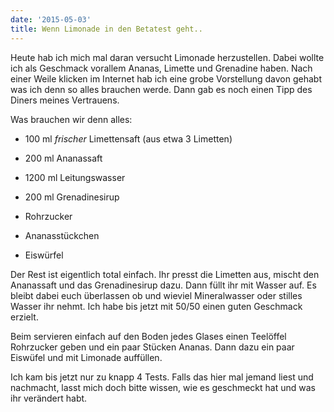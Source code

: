 ```yaml
---
date: '2015-05-03'
title: Wenn Limonade in den Betatest geht..
---
```


Heute hab ich mich mal daran versucht Limonade herzustellen. Dabei wollte ich als Geschmack vorallem Ananas, Limette und Grenadine haben. Nach einer Weile klicken im Internet hab ich eine grobe Vorstellung davon gehabt was ich denn so alles brauchen werde. Dann gab es noch einen Tipp des Diners meines Vertrauens.

Was brauchen wir denn alles:

*  100 ml *frischer* Limettensaft (aus etwa 3 Limetten)
*  200 ml Ananassaft
* 1200 ml Leitungswasser
*  200 ml Grenadinesirup

* Rohrzucker
* Ananasstückchen
* Eiswürfel

Der Rest ist eigentlich total einfach. Ihr presst die Limetten aus, mischt den Ananassaft und das Grenadinesirup dazu. Dann füllt ihr mit Wasser auf. Es bleibt dabei euch überlassen ob und wieviel Mineralwasser oder stilles Wasser ihr nehmt. Ich habe bis jetzt mit 50/50 einen guten Geschmack erzielt.

Beim servieren einfach auf den Boden jedes Glases einen Teelöffel Rohrzucker geben und ein paar Stücken Ananas. Dann dazu ein paar Eiswüfel und mit Limonade auffüllen.

Ich kam bis jetzt nur zu knapp 4 Tests. Falls das hier mal jemand liest und nachmacht, lasst mich doch bitte wissen, wie es geschmeckt hat und was ihr verändert habt.
